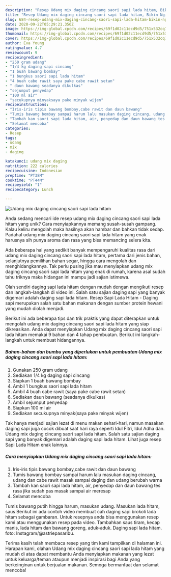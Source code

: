 ```yaml
---
description: "Resep Udang mix daging cincang saori sapi lada hitam, Bikin Ngiler"
title: "Resep Udang mix daging cincang saori sapi lada hitam, Bikin Ngiler"
slug: 684-resep-udang-mix-daging-cincang-saori-sapi-lada-hitam-bikin-ngiler
date: 2020-09-22T05:29:21.356Z
image: https://img-global.cpcdn.com/recipes/69f1d02c11ecd9d5/751x532cq70/udang-mix-daging-cincang-saori-sapi-lada-hitam-foto-resep-utama.jpg
thumbnail: https://img-global.cpcdn.com/recipes/69f1d02c11ecd9d5/751x532cq70/udang-mix-daging-cincang-saori-sapi-lada-hitam-foto-resep-utama.jpg
cover: https://img-global.cpcdn.com/recipes/69f1d02c11ecd9d5/751x532cq70/udang-mix-daging-cincang-saori-sapi-lada-hitam-foto-resep-utama.jpg
author: Eva Young
ratingvalue: 4.7
reviewcount: 9
recipeingredient:
- "250 gram udang"
- "1/4 kg daging sapi cincang"
- "1 buah bawang bombay"
- "1 bungkus saori sapi lada hitam"
- "4 buah cabe rawit saya pake cabe rawit setan"
- " daun bawang seadanya dikulkas"
- "sejumput penyedap"
- "100 ml air"
- "secukupnya minyaksaya pake minyak wijen"
recipeinstructions:
- "Iris-iris tipis bawang bombay,cabe rawit dan daun bawang"
- "Tumis bawang bombay sampai harum lalu masukan daging cincang, udang dan cabe rawit masak sampai daging dan udang berubah warna"
- "Tambah kan saori sapi lada hitam, air, penyedap dan daun bawang tes rasa jika sudah pas masak sampai air meresap"
- "Selamat mencoba"
categories:
- Resep
tags:
- udang
- mix
- daging

katakunci: udang mix daging 
nutrition: 222 calories
recipecuisine: Indonesian
preptime: "PT38M"
cooktime: "PT44M"
recipeyield: "1"
recipecategory: Lunch

---
```



![Udang mix daging cincang saori sapi lada hitam](https://img-global.cpcdn.com/recipes/69f1d02c11ecd9d5/751x532cq70/udang-mix-daging-cincang-saori-sapi-lada-hitam-foto-resep-utama.jpg)

Anda sedang mencari ide resep udang mix daging cincang saori sapi lada hitam yang unik? Cara menyiapkannya memang susah-susah gampang. Kalau keliru mengolah maka hasilnya akan hambar dan bahkan tidak sedap. Padahal udang mix daging cincang saori sapi lada hitam yang enak harusnya sih punya aroma dan rasa yang bisa memancing selera kita.

Ada beberapa hal yang sedikit banyak mempengaruhi kualitas rasa dari udang mix daging cincang saori sapi lada hitam, pertama dari jenis bahan, selanjutnya pemilihan bahan segar, hingga cara mengolah dan menghidangkannya. Tak perlu pusing jika mau menyiapkan udang mix daging cincang saori sapi lada hitam yang enak di rumah, karena asal sudah tahu triknya maka hidangan ini mampu jadi sajian istimewa.

Olah sendiri daging sapi lada hitam dengan mudah dengan mengikuti resep dan langkah-langkah di video ini. Salah satu sajian daging sapi yang banyak digemari adalah daging sapi lada hitam. Resep Sapi Lada Hitam - Daging sapi merupakan salah satu bahan makanan dengan sumber protein hewani yang mudah diolah menjadi.


Berikut ini ada beberapa tips dan trik praktis yang dapat diterapkan untuk mengolah udang mix daging cincang saori sapi lada hitam yang siap dikreasikan. Anda dapat menyiapkan Udang mix daging cincang saori sapi lada hitam memakai 9 bahan dan 4 tahap pembuatan. Berikut ini langkah-langkah untuk membuat hidangannya.

<!--inarticleads1-->

##### Bahan-bahan dan bumbu yang diperlukan untuk pembuatan Udang mix daging cincang saori sapi lada hitam:

1. Gunakan 250 gram udang
1. Sediakan 1/4 kg daging sapi cincang
1. Siapkan 1 buah bawang bombay
1. Ambil 1 bungkus saori sapi lada hitam
1. Ambil 4 buah cabe rawit (saya pake cabe rawit setan)
1. Sediakan  daun bawang (seadanya dikulkas)
1. Ambil sejumput penyedap
1. Siapkan 100 ml air
1. Sediakan secukupnya minyak(saya pake minyak wijen)


Tak hanya menjadi sajian lezat di menu makan sehari-hari, namun masakan daging sapi juga cocok dibuat saat hari raya seperti Idul Fitri, Idul Adha dan. Udang mix daging cincang saori sapi lada hitam. Salah satu sajian daging sapi yang banyak digemari adalah daging sapi lada hitam. Lihat juga resep Sapi Lada Hitam enak lainnya. 

<!--inarticleads2-->

##### Cara menyiapkan Udang mix daging cincang saori sapi lada hitam:

1. Iris-iris tipis bawang bombay,cabe rawit dan daun bawang
1. Tumis bawang bombay sampai harum lalu masukan daging cincang, udang dan cabe rawit masak sampai daging dan udang berubah warna
1. Tambah kan saori sapi lada hitam, air, penyedap dan daun bawang tes rasa jika sudah pas masak sampai air meresap
1. Selamat mencoba


Tumis bawang putih hingga harum, masukan udang. Masukan lada hitam, saus Berikut ini ada contoh video membuat cah daging sapi brokoli lada hitam sebagai gambaran. Untuk resepnya anda bisa menggunakan resep kami atau menggunakan resep pada video. Tambahkan saus tiram, kecap manis, lada hitam dan bawang goreng, aduk-aduk. Daging sapi lada hitam. foto: Instagram/@astriepasaribu. 

Terima kasih telah membaca resep yang tim kami tampilkan di halaman ini. Harapan kami, olahan Udang mix daging cincang saori sapi lada hitam yang mudah di atas dapat membantu Anda menyiapkan makanan yang lezat untuk keluarga/teman ataupun menjadi inspirasi bagi Anda yang berkeinginan untuk berjualan makanan. Semoga bermanfaat dan selamat mencoba!
